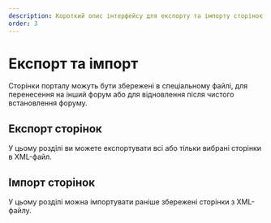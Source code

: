 ```yaml
---
description: Короткий опис інтерфейсу для експорту та імпорту сторінок порталу
order: 3
---
```


# Експорт та імпорт

Сторінки порталу можуть бути збережені в спеціальному файлі, для перенесення на інший форум або для відновлення після чистого встановлення форуму.

## Експорт сторінок

У цьому розділі ви можете експортувати всі або тільки вибрані сторінки в XML-файл.

## Імпорт сторінок

У цьому розділі можна імпортувати раніше збережені сторінки з XML-файлу.
